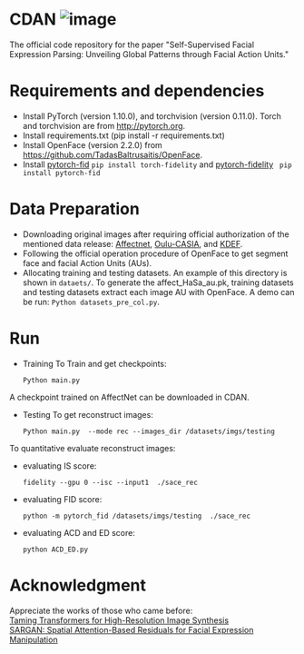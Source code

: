 # CDAN ![image](https://github.com/user-attachments/assets/ff7f017a-1796-494a-88eb-46ed96c7befb)
The official code repository for the paper "Self-Supervised Facial Expression Parsing: Unveiling Global Patterns through Facial Action Units."

# Requirements and dependencies
 * Install PyTorch (version 1.10.0), and torchvision (version 0.11.0). Torch and torchvision are from http://pytorch.org.
 * Install requirements.txt (pip install -r requirements.txt)
 * Install OpenFace (version 2.2.0) from https://github.com/TadasBaltrusaitis/OpenFace.
 * Install [pytorch-fid](https://github.com/mseitzer/pytorch-fid) ```pip install torch-fidelity``` and [pytorch-fidelity](https://github.com/toshas/torch-fidelity) ``` pip install pytorch-fid```

# Data Preparation
   * Downloading original images after requiring official authorization of the mentioned data release: [Affectnet](http://mohammadmahoor.com/affectnet/), [Oulu-CASIA](https://www.oulu.fi/en), and [KDEF](http://www.emotionlab.se/kdef/).
   * Following the official operation procedure of OpenFace to get segment face and facial Action Units (AUs).
   * Allocating training and testing datasets.
An example of this directory is shown in ```dataets/```.
To generate the affect_HaSa_au.pk, training datasets and testing datasets extract each image AU with OpenFace. A demo can be run: ```Python datasets_pre_col.py```.

# Run
* Training
To Train and get checkpoints:
   ```
  Python main.py
   ```
A checkpoint trained on AffectNet can be downloaded in CDAN.

* Testing 
To get reconstruct images:
   ```
  Python main.py  --mode rec --images_dir /datasets/imgs/testing
   ```

To quantitative evaluate reconstruct images:
   * evaluating IS score:
     ```
     fidelity --gpu 0 --isc --input1  ./sace_rec
     ```
   * evaluating FID score:
      ```
     python -m pytorch_fid /datasets/imgs/testing  ./sace_rec
      ```
   * evaluating ACD and ED score:
      ```
     python ACD_ED.py
      ```
 
# Acknowledgment
 Appreciate the works of those who came before: \
 [Taming Transformers for High-Resolution Image Synthesis](https://arxiv.org/abs/2012.09841) \
 [SARGAN: Spatial Attention-Based Residuals for Facial Expression Manipulation](https://ieeexplore.ieee.org/abstract/document/10065495)
